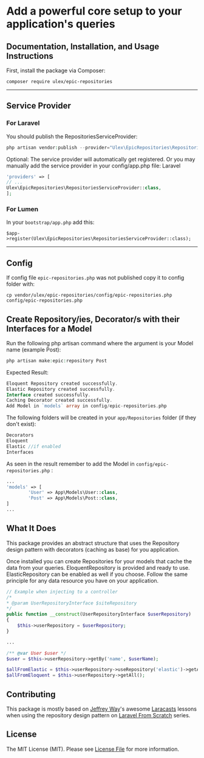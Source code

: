 # Add a powerful core setup to your application's queries

## Documentation, Installation, and Usage Instructions

First, install the package via Composer:
```
composer require ulex/epic-repositories
```

------------------------------------------
<h2> Service Provider </h2>
<h3>For Laravel</h3>

You should publish the RepositoriesServiceProvider:
```php
php artisan vendor:publish --provider="Ulex\EpicRepositories\RepositoriesServiceProvider" --tag=config
```

Optional: The service provider will automatically get registered. Or you may manually add the service provider in your config/app.php file:
Laravel
```php
'providers' => [
// ...
Ulex\EpicRepositories\RepositoriesServiceProvider::class,
];
```
<h3>For Lumen</h3>

In your `bootstrap/app.php` add this:
```
$app->register(Ulex\EpicRepositories\RepositoriesServiceProvider::class);
```

---------------

<h2> Config </h2>

If config file `epic-repositories.php` was not published copy it to config folder with:
```
cp vendor/ulex/epic-repositories/config/epic-repositories.php config/epic-repositories.php
```

<h2> Create Repository/ies, Decorator/s with their Interfaces for a Model </h2>

Run the following php artisan command where the argument is your Model name (example Post):
```php
php artisan make:epic:repository Post
```
Expected Result:
```php
Eloquent Repository created successfully.
Elastic Repository created successfully.
Interface created successfully.
Caching Decorator created successfully.
Add Model in `models` array in config/epic-repositories.php
```
The following folders will be created in your `app/Repositories` folder (if they don't exist):
```php
Decorators
Eloquent
Elastic //if enabled
Interfaces
```
As seen in the result remember to add the Model in `config/epic-repositories.php` :
```php
...
'models' => [
        'User' => App\Models\User::class,
        'Post' => App\Models\Post::class,
]
...
```



## What It Does
This package provides an abstract structure that uses the Repository design pattern with decorators (caching as base) for you application.

Once installed you can create Repositories for your models that cache the data from your queries.
EloquentRepository is provided and ready to use. ElasticRepository can be enabled as well if you choose. Follow the same principle for any data resource you have on your application.

```php
// Example when injecting to a controller 
/*
* @param UserRepositoryInterface $siteRepository
*/
public function __construct(UserRepositoryInterface $userRepository)
{
    $this->userRepository = $userRepository;
}

...

/** @var User $user */
$user = $this->userRepository->getBy('name', $userName);

$allFromElastic = $this->userRepository->useRepository('elastic')->getAll();
$allFromEloquent = $this->userRepository->getAll();
```

## Contributing

This package is mostly based on [Jeffrey Way](https://twitter.com/jeffrey_way)'s awesome [Laracasts](https://laracasts.com) lessons
when using the repository design pattern on [Laravel From Scratch](https://laracasts.com/series/laravel-6-from-scratch) series.


## License

The MIT License (MIT). Please see [License File](LICENSE.md) for more information.

